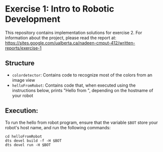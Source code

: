 # Exercise 1: Intro to Robotic Development

This repository contains implementation solutions for exercise 2. For information about the project, please read the report at: https://sites.google.com/ualberta.ca/nadeen-cmput-412/written-reports/exercise-1

## Structure

- `colordetector`: Contains code to recognize most of the colors from an image view
- `helloFromRobot`: Contains code that, when executed using the instructions below, prints "Hello from <hostname>", depending on the hostname of your robot

## Execution:

To run the hello from robot program, ensure that the variable `$BOT` store your robot's host name, and run the following commands:

```
cd helloFromRobot
dts devel build -f -H $BOT
dts devel run -H $BOT
```
